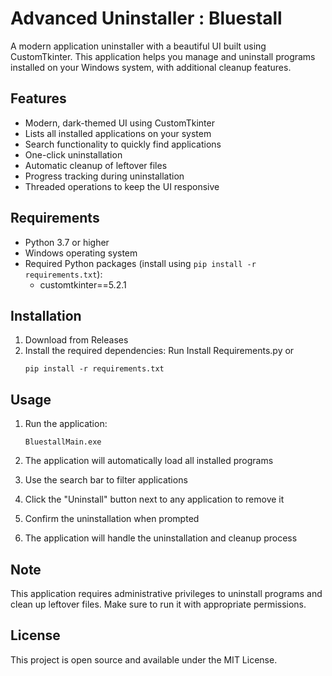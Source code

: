 # Advanced Uninstaller : Bluestall

A modern application uninstaller with a beautiful UI built using CustomTkinter. This application helps you manage and uninstall programs installed on your Windows system, with additional cleanup features.

## Features

- Modern, dark-themed UI using CustomTkinter
- Lists all installed applications on your system
- Search functionality to quickly find applications
- One-click uninstallation
- Automatic cleanup of leftover files
- Progress tracking during uninstallation
- Threaded operations to keep the UI responsive

## Requirements

- Python 3.7 or higher
- Windows operating system
- Required Python packages (install using `pip install -r requirements.txt`):
  - customtkinter==5.2.1

## Installation

1. Download from Releases
2. Install the required dependencies:
   Run Install Requirements.py
     or
   ```
   pip install -r requirements.txt
   ```

## Usage

1. Run the application:
   ```
   BluestallMain.exe
   ```

2. The application will automatically load all installed programs
3. Use the search bar to filter applications
4. Click the "Uninstall" button next to any application to remove it
5. Confirm the uninstallation when prompted
6. The application will handle the uninstallation and cleanup process

## Note

This application requires administrative privileges to uninstall programs and clean up leftover files. Make sure to run it with appropriate permissions.

## License

This project is open source and available under the MIT License. 
